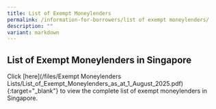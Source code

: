 ```yaml
---
title: List of Exempt Moneylenders
permalink: /information-for-borrowers/list of exempt moneylenders/
description: ""
variant: markdown
---
```

List of Exempt Moneylenders in Singapore
---
Click [here](/files/Exempt Moneylenders Lists/List_of_Exempt_Moneylenders_as_at_1_August_2025.pdf){:target="_blank"} to view the complete list of exempt moneylenders in Singapore.